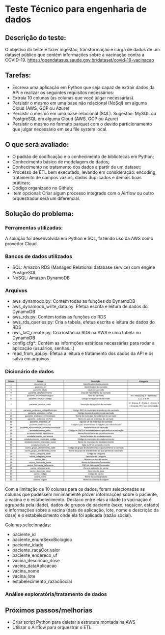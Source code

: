 # Teste Técnico para engenharia de dados

## Descrição do teste:

O objetivo do teste é fazer ingestão, transformação e carga de dados de um dataset público que contém informações sobre a vacinação contra a COVID-19.
https://opendatasus.saude.gov.br/dataset/covid-19-vacinacao

## Tarefas:

* Escreva uma aplicação em Python que seja capaz de extrair dados da APi e realizar os seguintes requisitos necessários:
* Extraia 10 colunas (as colunas que você julgar necessárias).
* Persistir o mesmo em uma base não relacional (NoSql) em alguma Cloud (AWS, GCP ou Azure)
* Persistir o mesmo em uma base relacional (SQL). Sugestão: MySQL ou PostgreSQL em alguma Cloud (AWS, GCP ou Azure)
* Persistir o mesmo no formato parquet com o devido particionamento que julgar necessário em seu file system local.

## O que será avaliado:

* O padrão de codificação e o conhecimento de bibliotecas em Python; 
* Conhecimento básico de modelagem de dados; 
* Conhecimento no tratamento dos dados a partir de um dataset; 
* Processo de ETL bem executado, levando em consideração: encoding, tratamento de campos vazios, dados duplicados e demais boas práticas;
* Código organizado no Github;
* Item opcional: Criar algum processo integrado com o Airflow ou outro orquestrador será um diferencial.

## Solução do problema:

### Ferramentas utilizadas:

A solução foi desenvolvida em Python e SQL, fazendo uso da AWS como provedor Cloud.

### Bancos de dados utilizados

* SQL: Amazon RDS (Managed Relational database service) com engine PostgreSQL
* NoSQL: Amazon DynamoDB

### Arquivos

* aws_dynamodb.py: Contém todas as funções do DynamoDB
* aws_dynamodb_write_data.py: Efetua escrita e leitura de dados do DynamoDB
* aws_rds.py: Contém todas as funções do RDS
* aws_rds_queries.py: Cria a tabela, efetua escrita e leitura de dados do RDS
* aws_IaC_create.py: Cria instância RDS na AWS e uma tabela no DynamoDB
* config.cfg*: Contém as informções estáticas necessárias para rodar a aplicação (usuários, senhas...)
* read_from_api.py: Efetua a leitura e tratamento dos dados da API e os salva em arquivos

### Dicionário de dados

![](/images/dicionario_dados.png)

Com a limitação de 10 colunas para os dados, foram selecionadas as colunas que pudessem minimamente prover informações  sobre o paciente, a vacina e o estabelecimento. Destaco entre elas a idade (a vacinação é agrupada pela idade), dados de grupos de paciente (sexo, raça/cor, estado) e informações sobre a vacina (data de aplicação, lote, nome e descrição da dose) e o estabelecimento onde ela foi aplicada (razão social).

Colunas selecionadas:

* paciente_id
* paciente_enumSexoBiologico
* paciente_idade 
* paciente_racaCor_valor 
* paciente_endereco_uf 
* vacina_descricao_dose 
* vacina_dataAplicacao 
* vacina_nome 
* vacina_lote 
* estabelecimento_razaoSocial 

### Análise exploratória/tratamento de dados


## Próximos passos/melhorias

* Criar script Python para deletar a estrutura montada na AWS
* Utilizar o Airflow para orquestrar o ETL